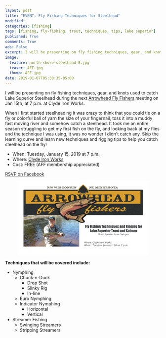 ```yaml
---
layout: post
title: "EVENT: Fly Fishing Techniques for Steelhead"
modified:
categories: [fishing]
tags: [fishing, fly-fishing, trout, techniques, tips, lake superior]
published: True
comments: True
ads: False
excerpt: I will be presenting on fly fishing techniques, gear, and knots on Jan 15th 2019
image:
  feature: north-shore-steelhead-8.jpg
  teaser: AFF.jpg
  thumb: AFF.jpg
date: 2019-01-07T05:38:35-05:00
---
```


I will be presenting on fly fishing techniques, gear, and knots used to catch Lake Superior Steelhead during the next <a href="http://arrowheadflyfishers.com/" target="_blank">Arrowhead Fly Fishers</a> meeting on Jan 15th, at 7 p.m. at Clyde Iron Works.

When I first started steelheading it was crazy to think that you could tie on a fly or colorful ball of yarn the size of your fingernail, toss it into a muddy fast moving river and somehow catch a steelhead. It took me an entire season struggling to get my first fish on the fly, and looking back at my flies and the technique I was using, it was no wonder I didn't catch any. Skip the learning curve and learn new techniques and rigging tips to help you catch steelhead on the fly!

<ul>
  <li>When: Tuesday, January 15, 2019 at 7 p.m.</li>
  <li>Where: <a href="https://goo.gl/maps/3qkYXKDwyUz" target="_blank" title="Get Directions">Clyde Iron Works</a></li>
  <li>Cost: FREE (AFF membership appreciated)</li>
</ul>


<a class="btn btn-social facebook" href="https://www.facebook.com/events/331346617470683/" target="_blank">RSVP on Facebook</a>

<figure>
  <a href="https://www.facebook.com/events/331346617470683/" target="_blank"><img title="RSVP on Facebook" src="/images/AFF.jpg"></a>
</figure>

**Techniques that will be covered include:**

-   Nymphing
    -   Chuck-n-Duck
        -   Drop Shot
        -   Slinky Rig
        -   In-line
    -   Euro Nymphing
    -   Indicator Nymphing
        -   Horizontal
        -   Vertical
-   Streamer Fishing
    -   Swinging Streamers
    -   Stripping Streamers
